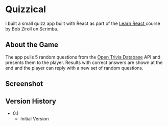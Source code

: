 # Quizzical

I built a small quizz app built with React as part of the [Learn React ](https://scrimba.com/learn/learnreact/) course by Bob Ziroll on Scrimba.

## About the Game

The app pulls 5 random questions from the [Open Trivia Database](https://opentdb.com/) API and presents them to the player. Results with correct answers are shown at the end and the player can reply with a new set of random questions.

## Screenshot

## Version History

- 0.1
  - Initial Version
